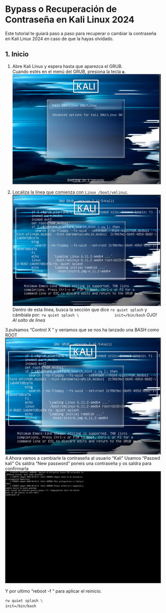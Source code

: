 # Bypass o Recuperación de Contraseña en Kali Linux 2024

Este tutorial te guiará paso a paso para recuperar o cambiar la contraseña en Kali Linux 2024 en caso de que la hayas olvidado.

## 1. Inicio

1. Abre Kali Linux y espera hasta que aparezca el GRUB.  
   Cuando estés en el menú del GRUB, presiona la tecla **`e`**.  
   ![GRUB después de presionar "e"](foto1.png)

2. Localiza la línea que comienza con `Linux /boot/vmlinuz`.  
   ![Línea de configuración del kernel](foto2.png)  
   Dentro de esta línea, busca la sección que dice `ro quiet splash` y cámbiala por: `rw quiet splash \               
init=/bin/bash`            *OJO! Al salto de linea*

3.pulsamos “Control X “ y veriamos que se nos ha lanzado una BASH como ROOT
   ![Bash como Root](foto3.png)
4.Ahora vamos a cambiarle la contraseña al usuario “Kali”
Usamos “Passwd kali”
Os saldra “New password” poneis una contraseña y os saldra para confirmarla
 ![Passwd nueva](foto4.png)
 
Y por ultimo “reboot -f “ para aplicar el reinicio.


   ```bash
   rw quiet splash \
   init=/bin/bash
